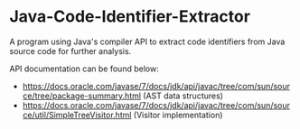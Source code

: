 # Java-Code-Identifier-Extractor
A program using Java's compiler API to extract code identifiers from Java source code for further analysis.

API documentation can be found below:
- https://docs.oracle.com/javase/7/docs/jdk/api/javac/tree/com/sun/source/tree/package-summary.html (AST data structures)
- https://docs.oracle.com/javase/7/docs/jdk/api/javac/tree/com/sun/source/util/SimpleTreeVisitor.html (Visitor implementation)
